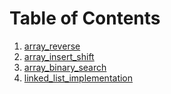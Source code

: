 # Table of Contents

1. [array_reverse](python/array_reverse/README.md)
2. [array_insert_shift](python/array_insert_shift/README.md)
3. [array_binary_search](python/code_challenges/array_binary_search/README.md)
4. [linked_list_implementation](python/code_challenges/linked_list_implementation/README.md)